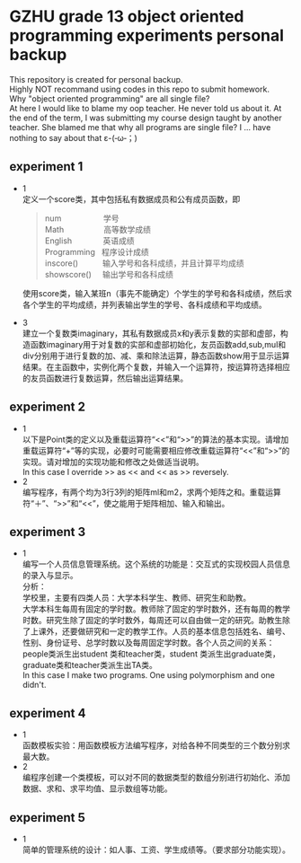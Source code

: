 GZHU grade 13 object oriented programming experiments personal backup  
====
This repository is created for personal backup.  
Highly NOT recommand using codes in this repo to submit homework.  
Why "object oriented programming" are all single file?  
At here I would like to blame my oop teacher. He never told us about it. At the end of the term, I was submitting my course design taught by another teacher. She blamed me that why all programs are single file? I ... have nothing to say about that ε-(‐ω‐；)

experiment 1  
---
* 1  
  定义一个score类，其中包括私有数据成员和公有成员函数，即  
  >num &nbsp;&nbsp;&nbsp;&nbsp;&nbsp;&nbsp;&nbsp;&nbsp;&nbsp;&nbsp;&nbsp;&nbsp;&nbsp;&nbsp;&nbsp;&nbsp;&nbsp;&nbsp;学号  
  >Math &nbsp;&nbsp;&nbsp;&nbsp;&nbsp;&nbsp;&nbsp;&nbsp;&nbsp;&nbsp;&nbsp;&nbsp;&nbsp;&nbsp;&nbsp;&nbsp;&nbsp;高等数学成绩  
  >English &nbsp;&nbsp;&nbsp;&nbsp;&nbsp;&nbsp;&nbsp;&nbsp;&nbsp;&nbsp;&nbsp;&nbsp;&nbsp;英语成绩  
  >Programming &nbsp;&nbsp;程序设计成绩  
  >inscore() &nbsp;&nbsp;&nbsp;&nbsp;&nbsp;&nbsp;&nbsp;&nbsp;&nbsp;&nbsp;输入学号和各科成绩，并且计算平均成绩  
  >showscore() &nbsp;&nbsp;&nbsp;&nbsp;输出学号和各科成绩

  使用score类，输入某班n（事先不能确定）个学生的学号和各科成绩，然后求各个学生的平均成绩，并列表输出学生的学号、各科成绩和平均成绩。  

* 3  
建立一个复数类imaginary，其私有数据成员x和y表示复数的实部和虚部，构造函数imaginary用于对复数的实部和虚部初始化，友员函数add,sub,mul和div分别用于进行复数的加、减、乘和除法运算，静态函数show用于显示运算结果。在主函数中，实例化两个复数，并输入一个运算符，按运算符选择相应的友员函数进行复数运算，然后输出运算结果。

experiment 2  
----
* 1  
  以下是Point类的定义以及重载运算符“<<”和“>>”的算法的基本实现。请增加重载运算符“+”等的实现，必要时可能需要相应修改重载运算符“<<”和“>>”的实现。请对增加的实现功能和修改之处做适当说明。  
  In this case I override >> as << and << as >> reversely.  
* 2  
  编写程序，有两个均为3行3列的矩阵ml和m2，求两个矩阵之和。重载运算符“＋”、“>>”和“<<”，使之能用于矩阵相加、输入和输出。  

experiment 3  
----
* 1  
编写一个人员信息管理系统。这个系统的功能是：交互式的实现校园人员信息的录入与显示。  
分析：  
学校里，主要有四类人员：大学本科学生、教师、研究生和助教。  
大学本科生每周有固定的学时数。教师除了固定的学时数外，还有每周的教学时数。研究生除了固定的学时数外，每周还可以自由做一定的研究。助教生除了上课外，还要做研究和一定的教学工作。人员的基本信息包括姓名、编号、性别、身份证号、总学时数以及每周固定学时数。各个人员之间的关系： people类派生出student 类和teacher类，student 类派生出graduate类， graduate类和teacher类派生出TA类。  
In this case I make two programs. One using polymorphism and one didn't.  

experiment 4  
----
* 1  
  函数模板实验：用函数模板方法编写程序，对给各种不同类型的三个数分别求最大数。  
* 2  
  编程序创建一个类模板，可以对不同的数据类型的数组分别进行初始化、添加数据、求和、求平均值、显示数组等功能。  

experiment 5
----
* 1  
简单的管理系统的设计：如人事、工资、学生成绩等。（要求部分功能实现）。
